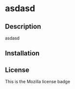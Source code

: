 # asdasd

## Description
asdasd
    
## Installation



## License
This is the Mozilla license badge


